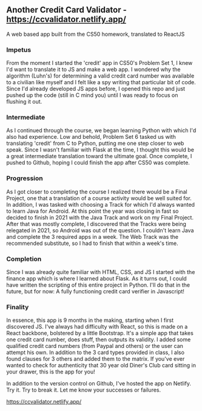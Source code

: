 ## Another Credit Card Validator - https://ccvalidator.netlify.app/

A web based app built from the CS50 homework, translated to ReactJS

### Impetus

From the moment I started the 'credit' app in CS50's Problem Set 1, I knew I'd want to translate it to JS and make a web app. I wondered why the algorithm (Luhn's) for determining a valid credit card number was available to a civilian like myself and I felt like a spy writing that particular bit of code. Since I'd already developed JS apps before, I opened this repo and just pushed up the code (still in C mind you) until I was ready to focus on flushing it out.

### Intermediate

As I continued through the course, we began learning Python with which I'd also had experience. Low and behold, Problem Set 6 tasked us with translating 'credit' from C to Python, putting me one step closer to web speak. Since I wasn't familiar with Flask at the time, I thought this would be a great intermediate translation toward the ultimate goal. Once complete, I pushed to Github, hoping I could finish the app after CS50 was complete. 

### Progression

As I got closer to completing the course I realized there would be a Final Project, one that a translation of a course activity would be well suited for. In addition, I was tasked with choosing a Track for which I'd always wanted to learn Java for Android. At this point the year was closing in fast so decided to finish in 2021 with the Java Track and work on my Final Project. After that was mostly complete, I discovered that the Tracks were being relegated in 2021, so Android was out of the question. I couldn't learn Java and complete the 3 required apps in a week. The Web Track was the recommended substitute, so I had to finish that within a week's time.

### Completion

Since I was already quite familiar with HTML, CSS, and JS I started with the finance app which is where I learned about Flask. As it turns out, I could have written the scripting of this entire project in Python. I'll do that in the future, but for now: A fully functioning credit card verifier in Javascript!

### Finality

In essence, this app is 9 months in the making, starting when I first discovered JS. I've always had difficulty with React, so this is made on a React backbone, bolstered by a little Bootstrap. It's a simple app that takes one credit card number, does stuff, then outputs its validity. I added some qualified credit card numbers (from Paypal and others) or the user can attempt his own. In addition to the 3 card types provided in class, I also found clauses for 3 others and added them to the matrix. If you've ever wanted to check for authenticity that 30 year old Diner's Club card sitting in your drawer, this is the app for you! 

In addition to the version control on Github, I've hosted the app on Netlify. Try it. Try to break it. Let me know your successes or failures.

https://ccvalidator.netlify.app/
